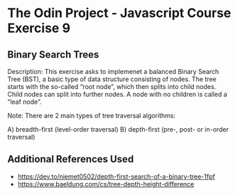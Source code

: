 # The Odin Project - Javascript Course Exercise 9
## Binary Search Trees
Description: This exercise asks to implemenet a balanced Binary Search Tree (BST), a basic type of data structure consisting of nodes. The tree starts with the so-called “root node”, which then splits into child nodes. Child nodes can split into further nodes. A node with no children is called a “leaf node”.

Note: There are 2 main types of tree traversal algorithms: 

A) breadth-first (level-order traversal)
B) depth-first (pre-, post- or in-order traversal)

## Additional References Used
- https://dev.to/niemet0502/depth-first-search-of-a-binary-tree-1fpf
- https://www.baeldung.com/cs/tree-depth-height-difference 